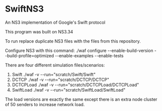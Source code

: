 # SwiftNS3
An NS3 implementation of Google's Swift protocol

This program was built on NS3.34

To run replace duplicate NS3 files with the files from this repository.

Configure NS3 with this command:
./waf configure --enable-build-version --build-profile=optimized --enable-examples --enable-tests

There are four different simulation files/scenarios:
1. Swift
./waf -v --run="scratch/Swift/Swift"
2. DCTCP
./waf -v --run="scratch/DCTCP/DCTCP"
3. DCTCPLoad 
./waf -v --run="scratch/DCTCPLoad/DCTCPLoad"
4. SwiftLoad
./waf -v --run="scratch/SwiftLoad/SwiftLoad"

The load versions are exactly the same except there is an extra node cluster
of 50 senders to increase network load.
